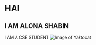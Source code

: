 # HAI
## I AM ALONA SHABIN
I AM A CSE STUDENT
![Image of Yaktocat](https://octodex.github.com/images/yaktocat.png)
